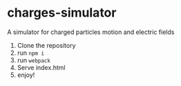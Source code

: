 # charges-simulator
A simulator for charged particles motion and electric fields


1. Clone the repository
2. run `npm i`
3. run `webpack`
4. Serve index.html
5. enjoy!
